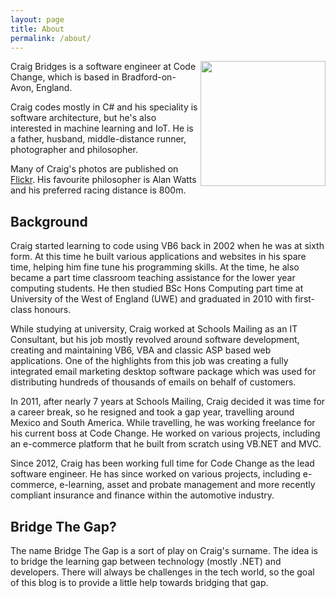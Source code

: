 ```yaml
---
layout: page
title: About
permalink: /about/
---
```


<img align="right" width="200" src="../craig.jpg">

Craig Bridges is a software engineer at Code Change, which is based in Bradford-on-Avon, England.

Craig codes mostly in C# and his speciality is software architecture, but he's also interested in machine learning and IoT. He is a father, husband, middle-distance runner, photographer and philosopher.

Many of Craig's photos are published on [Flickr](https://www.flickr.com/photos/bridgethegap/albums). His favourite philosopher is Alan Watts and his preferred racing distance is 800m.

## Background
Craig started learning to code using VB6 back in 2002 when he was at sixth form. At this time he built various applications and websites in his spare time, helping him fine tune his programming skills. At the time, he also became a part time classroom teaching assistance for the lower year computing students. He then studied BSc Hons Computing part time at University of the West of England (UWE) and graduated in 2010 with first-class honours.

While studying at university, Craig worked at Schools Mailing as an IT Consultant, but his job mostly revolved around software development, creating and maintaining VB6, VBA and classic ASP based web applications. One of the highlights from this job was creating a fully integrated email marketing desktop software package which was used for distributing hundreds of thousands of emails on behalf of customers.

In 2011, after nearly 7 years at Schools Mailing, Craig decided it was time for a career break, so he resigned and took a gap year, travelling around Mexico and South America. While travelling, he was working freelance for his current boss at Code Change. He worked on various projects, including an e-commerce platform that he built from scratch using VB.NET and MVC.

Since 2012, Craig has been working full time for Code Change as the lead software engineer. He has since worked on various projects, including e-commerce, e-learning, asset and probate management and more recently compliant insurance and finance within the automotive industry.

## Bridge The Gap?
The name Bridge The Gap is a sort of play on Craig's surname. The idea is to bridge the learning gap between technology (mostly .NET) and developers. There will always be challenges in the tech world, so the goal of this blog is to provide a little help towards bridging that gap.
